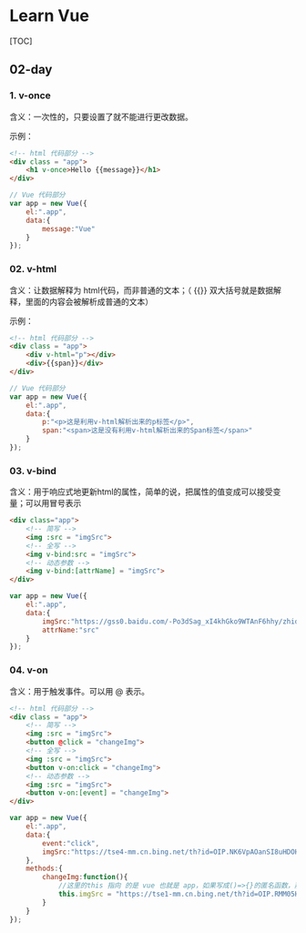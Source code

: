 # Learn Vue

[TOC]

## 02-day

### 1. v-once

含义：一次性的，只要设置了就不能进行更改数据。

示例：

```html
<!-- html 代码部分 -->
<div class = "app">
    <h1 v-once>Hello {{message}}</h1>
</div>
```

```javascript
// Vue 代码部分
var app = new Vue({
    el:".app",
    data:{
        message:"Vue"
    }
});
```

### 02. v-html

含义：让数据解释为 html代码，而非普通的文本；（ {{}} 双大括号就是数据解释，里面的内容会被解析成普通的文本）

示例：

```html
<!-- html 代码部分 -->
<div class = "app">
    <div v-html="p"></div>
    <div>{{span}}</div>
</div>
```

```javascript
// Vue 代码部分
var app = new Vue({
    el:".app",
    data:{
        p:"<p>这是利用v-html解析出来的p标签</p>",
        span:"<span>这是没有利用v-html解析出来的Span标签</span>"
    }
});
```

### 03. v-bind

含义：用于响应式地更新html的属性，简单的说，把属性的值变成可以接受变量；可以用冒号表示


```html
<div class="app">
    <!-- 简写 -->
    <img :src = "imgSrc"> 
    <!-- 全写 -->
    <img v-bind:src = "imgSrc">
    <!-- 动态参数 -->
    <img v-bind:[attrName] = "imgSrc">
</div>
```
```javascript
var app = new Vue({
    el:".app",
    data:{
        imgSrc:"https://gss0.baidu.com/-Po3dSag_xI4khGko9WTAnF6hhy/zhidao/pic/item/e824b899a9014c0855fbc687027b02087af4f4d4.jpg",
        attrName:"src"
    }
});
```

### 04. v-on

含义：用于触发事件。可以用 @ 表示。

```html
<!-- html 代码部分 -->
<div class = "app">
    <!-- 简写 -->
    <img :src = "imgSrc">
    <button @click = "changeImg">
    <!-- 全写 -->
    <img :src = "imgSrc">
    <button v-on:click = "changeImg">
    <!-- 动态参数 -->
    <img :src = "imgSrc">
    <button v-on:[event] = "changeImg">
</div>
```
```javascript
var app = new Vue({
    el:".app",
    data:{
        event:"click",
        imgSrc:"https://tse4-mm.cn.bing.net/th?id=OIP.NK6VpAOanSI8uHDOHlEciQHaEo&pid=Api&rs=1"
    },
    methods:{
        changeImg:function(){
            //这里的this 指向 的是 vue 也就是 app，如果写成()=>{}的匿名函数，那么this指向的是 window
            this.imgSrc = "https://tse1-mm.cn.bing.net/th?id=OIP.RMM05HGVITLPRFsGddvEqQHaEn&pid=Api&rs=1";
        }
    }
});
```